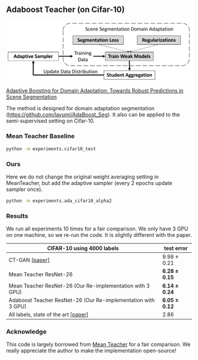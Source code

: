 ## Adaboost Teacher (on Cifar-10)

![](https://github.com/layumi/AdaBoost_Seg/blob/master/pipeline.png)


[Adaptive Boosting for Domain Adaptation: Towards Robust Predictions in Scene Segmentation](https://arxiv.org/abs/2103.15685)

The method is designed for domain adaptation segmentation (https://github.com/layumi/AdaBoost_Seg).
It also can be applied to the semi-supervised setting on Cifar-10.

### Mean Teacher Baseline
```bash
python -m experiments.cifar10_test
```

### Ours
Here we do not change the original weight averaging setting in MeanTeacher, but add the adaptive sampler (every 2 epochs update sampler once). 

```bash
python -m experiments.ada_cifar10_alpha2
```

### Results
We run all experiments 10 times for a fair comparison. We only have 3 GPU on one machine, so we re-run the code. 
It is slightly different with the paper.

CIFAR-10 using 4000 labels   | test error
-----------------------------|-----------
CT-GAN [\[paper\]](https://openreview.net/forum?id=SJx9GQb0-) | 9.98 ± 0.21
Mean Teacher ResNet-26	     | **6.28 ± 0.15**
Mean Teacher ResNet-26 (Our Re-implementation with 3 GPU)      | **6.14 ± 0.24**
Adaboost Teacher ResNet-26 (Our Re-implementation with 3 GPU)       | **6.05 ± 0.12**
All labels, state of the art [\[paper\]](https://arxiv.org/abs/1705.07485) | 2.86


### Acknowledge 
This code is largely borrowed from [Mean Teacher](https://github.com/CuriousAI/mean-teacher) for a fair comparison. 
We really appreciate the author to make the implementation open-source!

